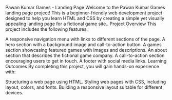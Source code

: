 Pawan Kumar Games - Landing Page
Welcome to the Pawan Kumar Games landing page project!
This is a beginner-friendly web development project designed to help you learn HTML and CSS by creating a simple yet visually appealing landing page for a fictional game site..
Project Overview
This project includes the following features:

A responsive navigation menu with links to different sections of the page.
A hero section with a background image and call-to-action button.
A games section showcasing featured games with images and descriptions.
An about section that describes the fictional game company.
A call-to-action section encouraging users to get in touch.
A footer with social media links.
Learning Outcomes
By completing this project, you will gain hands-on experience with:

Structuring a web page using HTML.
Styling web pages with CSS, including layout, colors, and fonts.
Building a responsive layout suitable for different devices.
